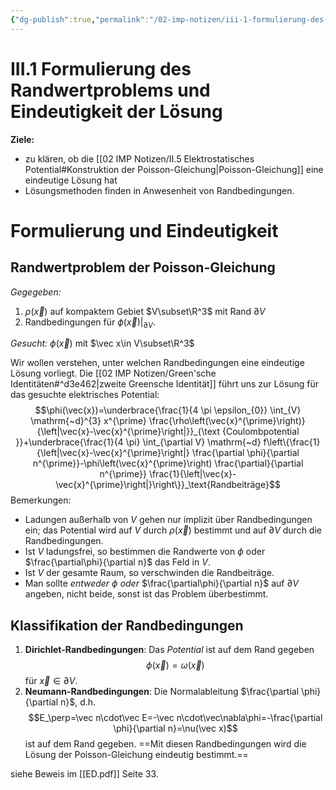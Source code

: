 ```yaml
---
{"dg-publish":true,"permalink":"/02-imp-notizen/iii-1-formulierung-des-randwertproblems-und-eindeutigkeit-der-loesung/","dgHomeLink":true,"dgPassFrontmatter":false}
---
```


# III.1 Formulierung des Randwertproblems und Eindeutigkeit der Lösung
**Ziele:** 
- zu klären, ob die [[02 IMP Notizen/II.5 Elektrostatisches Potential#Konstruktion der Poisson-Gleichung|Poisson-Gleichung]] eine eindeutige Lösung hat 
- Lösungsmethoden finden in Anwesenheit von Randbedingungen.

# Formulierung und Eindeutigkeit
## Randwertproblem der Poisson-Gleichung
_Gegegeben:_
1. $\rho(\vec x)$ auf kompaktem Gebiet $V\subset\R^3$ mit Rand $\partial V$
2. Randbedingungen für $\phi(\vec x)|_{\partial V}$. 

_Gesucht:_
$\phi(\vec x)$ mit $\vec x\in V\subset\R^3$

Wir wollen verstehen, unter welchen Randbedingungen eine eindeutige Lösung vorliegt. Die [[02 IMP Notizen/Green'sche Identitäten#^d3e462|zweite Greensche Identität]] führt uns zur Lösung für das gesuchte elektrisches Potential: $$\phi(\vec{x})=\underbrace{\frac{1}{4 \pi \epsilon_{0}} \int_{V} \mathrm{~d}^{3} x^{\prime} \frac{\rho\left(\vec{x}^{\prime}\right)}{\left|\vec{x}-\vec{x}^{\prime}\right|}}_{\text {Coulombpotential }}+\underbrace{\frac{1}{4 \pi} \int_{\partial V} \mathrm{~d} f\left\{\frac{1}{\left|\vec{x}-\vec{x}^{\prime}\right|} \frac{\partial \phi}{\partial n^{\prime}}-\phi\left(\vec{x}^{\prime}\right) \frac{\partial}{\partial n^{\prime}} \frac{1}{\left|\vec{x}-\vec{x}^{\prime}\right|}\right\}}_\text{Randbeiträge}$$
Bemerkungen: 
- Ladungen außerhalb von $V$ gehen nur implizit über Randbedingungen ein; das Potential wird auf $V$ durch $\rho(\vec x)$ bestimmt und auf $\partial V$ durch die Randbedingungen. 
- Ist $V$ ladungsfrei, so bestimmen die Randwerte von $\phi$ oder $\frac{\partial\phi}{\partial n}$ das Feld in $V$. 
- Ist $V$ der gesamte Raum, so verschwinden die Randbeiträge. 
- Man sollte _entweder_ $\phi$ _oder_ $\frac{\partial\phi}{\partial n}$ auf $\partial V$ angeben, nicht beide, sonst ist das Problem überbestimmt. 

## Klassifikation der Randbedingungen
1. **Dirichlet-Randbedingungen**: Das _Potential_ ist auf dem Rand gegeben $$\phi(\vec x) = \omega(\vec x)$$ für $\vec x\in\partial V$. 
2. **Neumann-Randbedingungen**: Die Normalableitung $\frac{\partial \phi}{\partial n}$, d.h. $$E_\perp=\vec n\cdot\vec E=-\vec n\cdot\vec\nabla\phi=-\frac{\partial \phi}{\partial n}=\nu(\vec x)$$ ist auf dem Rand gegeben. 
==Mit diesen Randbedingungen wird die Lösung der Poisson-Gleichung eindeutig bestimmt.==

siehe Beweis im [[ED.pdf]] Seite 33. 